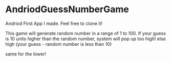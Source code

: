 # AndriodGuessNumberGame
Andriod First App I made. Feel free to clone it!

This game will generate random number in a range of 1 to 100.
If your guess is 10 units higher than the random number, 
  system will pop up too high!
  else high (your guess - random number is less than 10)
  
same for the lower! 
